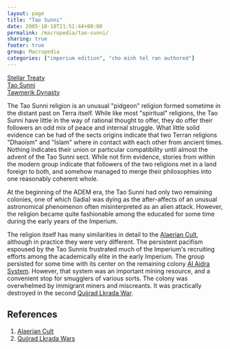 ```yaml
---
layout: page
title: "Tao Sunni"
date: 2005-10-18T21:51:44+00:00
permalink: /macropedia/tao-sunni/
sharing: true
footer: true
group: Macropedia
categories: ["imperium edition", "cho minh tel ran authored"]
---
```


<div class='row'>
	<div class='col-md-4'><a href='/macropedia/stellar-treaty'>Stellar Treaty</a></div>
	<div class='col-md-4'><a href='/macropedia/tao-sunni'>Tao Sunni</a></div>
	<div class='col-md-4'><a href='/macropedia/tawmerik-dynasty'>Tawmerik Dynasty</a></div>
</div>


The Tao Sunni religion is an unusual "pidgeon" religion formed sometime in the distant past on Terra itself. While like most "spiritual" religions, the Tao Sunni have little in the way of rational thought to offer, they do offer their followers an odd mix of peace and internal struggle. What little solid evidence can be had of the sects origins indicate that two Terran religions "Dhaoism" and "Islam" where in contact with each other from ancient times. Nothing indicates their union or particular compatibility until almost the advent of the Tao Sunni sect. While not firm evidence, stories from within the modern group indicate that followers of the two religions met in a land foreign to both, and somehow managed to merge their philosophies into one reasonably coherent whole.

At the beginning of the ADEM era, the Tao Sunni had only two remaining colonies, one of which (Iadia) was dying as the after-affects of an unusual astronomical phenomenon often misinterpreted as an alien attack. However, the religion became quite fashionable among the educated for some time during the early years of the Imperium.

The religion itself has many similarities in detail to the [Alaerian Cult](/macropedia/alaerian-cult), although in practice they were very different. The persistent pacifism espoused by the Tao Sunnis frustrated much of the Imperium's recruiting efforts among the academically elite in the early Imperium. The group persisted for some time with its center on the remaining colony [Al Aidra System](/star-systems/al-aidra-system). However, that system was an important mining resource, and a convenient stop for smugglers of various sorts. The colony was overwhelmed by immigrant miners and miscreants. It was practically destroyed in the second [Quijrad Lkrada War](/macropedia/quijrad-lkrada-wars).

## References
1. [Alaerian Cult](/macropedia/alaerian-cult)
1. [Quijrad Lkrada Wars](/macropedia/quijrad-lkrada-wars)


 
